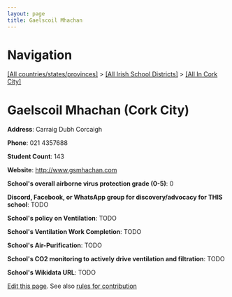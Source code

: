 ```yaml
---
layout: page
title: Gaelscoil Mhachan
---
```

# Navigation

[[All countries/states/provinces]](../../..) > [[All Irish School Districts]](../..) > [[All In Cork City]](..)

# Gaelscoil Mhachan (Cork City)

**Address**: Carraig Dubh Corcaigh

**Phone**: 021 4357688

**Student Count**: 143

**Website**: <http://www.gsmhachan.com>

**School's overall airborne virus protection grade (0-5)**: 0

**Discord, Facebook, or WhatsApp group for discovery/advocacy for THIS school**: TODO

**School's policy on Ventilation**: TODO

**School's Ventilation Work Completion**: TODO

**School's Air-Purification**: TODO

**School's CO2 monitoring to actively drive ventilation and filtration**: TODO

**School's Wikidata URL**: TODO


[Edit this page](https://github.com/ventilate-schools/Ireland/edit/main/./Cork_City/Gaelscoil_Mhachan.md). See also [rules for contribution](../../../contribution-rules/)